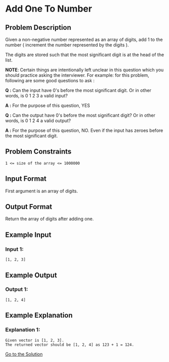 # Add One To Number

## Problem Description

Given a non-negative number represented as an array of digits, add 1 to the number ( increment the number represented by the digits ).

The digits are stored such that the most significant digit is at the head of the list.

**NOTE**: Certain things are intentionally left unclear in this question which you should practice asking the interviewer. For example: for this problem, following are some good questions to ask :

**Q :** Can the input have 0's before the most significant digit. Or in other words, is 0 1 2 3 a valid input?

**A :** For the purpose of this question, YES

**Q :** Can the output have 0's before the most significant digit? Or in other words, is 0 1 2 4 a valid output?

**A :** For the purpose of this question, NO. Even if the input has zeroes before the most significant digit.

## Problem Constraints

```
1 <= size of the array <= 1000000
```

## Input Format

First argument is an array of digits.

## Output Format

Return the array of digits after adding one.

## Example Input

### Input 1:

```
[1, 2, 3]
```

## Example Output

### Output 1:

```
[1, 2, 4]
```

## Example Explanation

### Explanation 1:

```
Given vector is [1, 2, 3].
The returned vector should be [1, 2, 4] as 123 + 1 = 124.
```

[Go to the Solution](../solutions/4_add_one_to_number.py)
